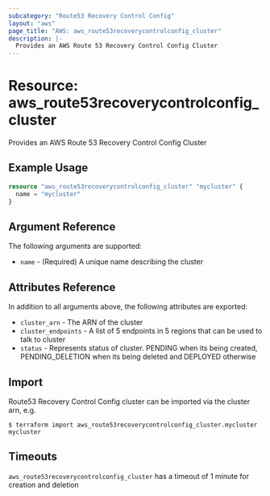 ```yaml
---
subcategory: "Route53 Recovery Control Config"
layout: "aws"
page_title: "AWS: aws_route53recoverycontrolconfig_cluster"
description: |-
  Provides an AWS Route 53 Recovery Control Config Cluster
---
```


# Resource: aws_route53recoverycontrolconfig_cluster

Provides an AWS Route 53 Recovery Control Config Cluster

## Example Usage

```terraform
resource "aws_route53recoverycontrolconfig_cluster" "mycluster" {
  name = "mycluster"
}
```

## Argument Reference

The following arguments are supported:

* `name` - (Required) A unique name describing the cluster

## Attributes Reference

In addition to all arguments above, the following attributes are exported:

* `cluster_arn` - The ARN of the cluster
* `cluster_endpoints` - A list of 5 endpoints in 5 regions that can be used to talk to cluster
* `status` - Represents status of cluster. PENDING when its being created, PENDING_DELETION when its being  deleted and DEPLOYED otherwise

## Import

Route53 Recovery Control Config cluster can be imported via the cluster arn, e.g.

```
$ terraform import aws_route53recoverycontrolconfig_cluster.mycluster mycluster
```

## Timeouts

`aws_route53recoverycontrolconfig_cluster` has a timeout of 1 minute for creation and deletion